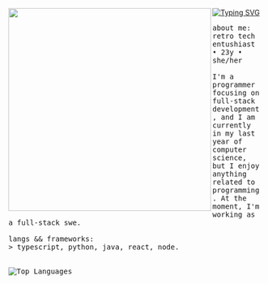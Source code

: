 <p float="left">
   <a href="https://git.io/typing-svg"><img src="https://readme-typing-svg.demolab.com?font=Fira+Code&pause=1000&color=abd200&random=false&width=499&height=40&lines=Hey%2F+I'm+Stefani.+I'm+into+computer+stuff." alt="Typing SVG" /></a>
 <img src="https://68.media.tumblr.com/7e4e597fe8745bcc65466374f48bd657/tumblr_n02rfjrgiG1t95vo6o1_250.gif" width="400" align="left">
  <p float="left">
    <samp>
       about me:
      <br>
       retro tech entushiast ➧ 23y ➧ she/her
       <br>
       <br>
             I'm a programmer focusing on full-stack development, and I am currently in my last year of computer science, but I enjoy anything related to programming. At the moment, I'm working as a full-stack swe. <br>
       <br>
      langs && frameworks:<br>
          > typescript, python, java, react, node.
      <br>
      <br />
      <br>
       <img src="https://github-readme-stats.vercel.app/api/top-langs/?username=stefani16bit&layout=compact&theme=codeSTACKr" alt="Top Languages">
     <br>
     </samp>
  </p>
</p>
   </div>
  </div>
  <br>
</div>

